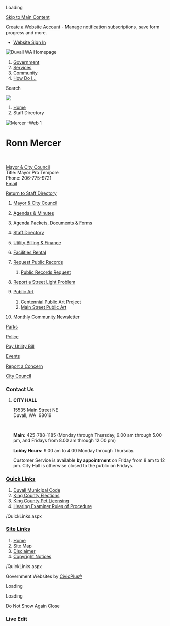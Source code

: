 Loading

[Skip to Main Content](https://www.duvallwa.gov/Directory.aspx?EID=118%2F)

[Create a Website Account](https://www.duvallwa.gov/MyAccount/ProfileCreate) - Manage notification subscriptions, save form progress and more.   

- [Website Sign In](https://www.duvallwa.gov/MyAccount)

![Duvall WA Homepage](https://www.duvallwa.gov/ImageRepository/Document?documentID=10061)

1. [Government](https://www.duvallwa.gov/27/Government)
2. [Services](https://www.duvallwa.gov/101/Services)
3. [Community](https://www.duvallwa.gov/31/Community)
4. [How Do I...](https://www.duvallwa.gov/9/How-Do-I)

Search

![](https://www.duvallwa.gov/ImageRepository/Document?documentID=10059)

1. [Home](https://www.duvallwa.gov)
2. Staff Directory

![Mercer -Web 1](https://www.duvallwa.gov/ImageRepository/Document?documentID=8930 "Mercer -Web 1")

# Ronn Mercer

 

[Mayor &amp; City Council](https://www.duvallwa.gov/Directory.aspx?DID=13)  
Title: Mayor Pro Tempore  
Phone: 206-775-9721  
[Email](mailto:ronn.mercer@duvallwa.gov)

[Return to Staff Directory](https://www.duvallwa.gov/Directory.aspx)

01. [Mayor &amp; City Council](https://www.duvallwa.gov/166/City-Council)
02. [Agendas &amp; Minutes](https://www.duvallwa.gov/AgendaCenter)
03. [Agenda Packets, Documents &amp; Forms](https://www.duvallwa.gov/DocumentCenter)
04. [Staff Directory](https://www.duvallwa.gov/Directory.aspx)
05. [Utility Billing &amp; Finance](https://www.duvallwa.gov/131/Finance-Department)
06. [Facilities Rental](https://www.duvallwa.gov/468/Facilities-Rental)
07. [Request Public Records](https://www.duvallwa.gov/315/Request-Public-Records)
    
    1. [Public Records Request](https://duvallwa.nextrequest.com)
08. [Report a Street Light Problem](https://www.pse.com/outage/report-street-light-outage)
09. [Public Art](https://www.duvallwa.gov/365/Public-Art)
    
    1. [Centennial Public Art Project](https://www.duvallwa.gov/367/Centennial-Public-Art-Project)
    2. [Main Street Public Art](https://www.duvallwa.gov/368/Main-Street-Public-Art)
10. [Monthly Community Newsletter](https://www.duvallwa.gov/Archive.aspx?AMID=37)

[Parks](https://www.duvallwa.gov/193/Parks)

[Police](https://www.duvallwa.gov/140/Police-Department)

[Pay Utility Bill](https://duvallwa.pay.opengov.com/stw_php/stwub/ubtipact.php)

[Events](https://www.duvallwa.gov/calendar.aspx)

[Report a Concern](https://www.duvallwa.gov/requesttracker.aspx)

[City Council](https://www.duvallwa.gov/166/City-Council)

### Contact Us

1. **CITY HALL**
   
   15535 Main Street NE   
   Duvall, WA  98019
   
    
   
   **Main:** 425-788-1185 (Monday through Thursday, 9.00 am through 5.00 pm, and Fridays from 8.00 am through 12.00 pm)
   
   **Lobby Hours:** 9.00 am to 4.00 Monday through Thursday.
   
   Customer Service is available **by appointment** on Friday from 8 am to 12 pm. City Hall is otherwise closed to the public on Fridays.

### [Quick Links](https://www.duvallwa.gov/QuickLinks.aspx?CID=15)

1. [Duvall Municipal Code](https://library.municode.com/index.aspx?clientId=16325)
2. [King County Elections](https://www.kingcounty.gov/elections.aspx)
3. [King County Pet Licensing](https://www.kingcounty.gov/safety/regionalAnimalServices.aspx)
4. [Hearing Examiner Rules of Procedure](https://www.duvallwa.gov/DocumentCenter/View/5631/Hearing-Examiner-Rules-of-Procedure--2016)

/QuickLinks.aspx

### [Site Links](https://www.duvallwa.gov/QuickLinks.aspx?CID=11)

1. [Home](https://www.duvallwa.gov)
2. [Site Map](https://www.duvallwa.gov/sitemap)
3. [Disclaimer](https://www.duvallwa.gov/125/Disclaimer)
4. [Copyright Notices](https://www.duvallwa.gov/site/copyright)

/QuickLinks.aspx

Government Websites by [CivicPlus®](https://connect.civicplus.com/referral)

Loading

Loading

Do Not Show Again Close

### Live Edit